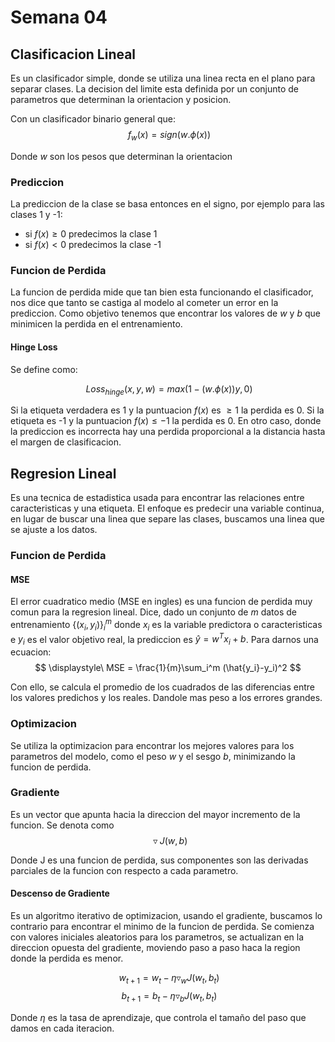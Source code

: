 # Semana 04

## Clasificacion Lineal

Es un clasificador simple, donde se utiliza una linea recta en el plano para separar clases. La decision del limite esta definida por un conjunto de parametros que determinan la orientacion y posicion.

Con un clasificador binario general que:
$$
\displaystyle\ f_w(x) = sign(w.\phi(x))
$$

Donde $w$ son los pesos que determinan la orientacion
### Prediccion

La prediccion de la clase se basa entonces en el signo, por ejemplo para las clases 1 y -1:
* si $f(x)\ge 0$ predecimos la clase 1
* si $f(x)<0$ predecimos la clase -1

### Funcion de Perdida

La funcion de perdida mide que tan bien esta funcionando el clasificador, nos dice que tanto se castiga al modelo al cometer un error en la prediccion. Como objetivo tenemos que encontrar los valores de $w$ y $b$ que minimicen la perdida en el entrenamiento.

#### Hinge Loss

Se define como:

$$
\displaystyle\ Loss_{hinge}(x,y,w) = max(1-(w.\phi(x))y,0)
$$

Si la etiqueta verdadera es 1 y la puntuacion $f(x)$ es $\ge1$ la perdida es 0. Si la etiqueta es -1 y la puntuacion $f(x)\le -1$ la perdida es 0. En otro caso, donde la prediccion es incorrecta hay una perdida proporcional a la distancia hasta el margen de clasificacion.

## Regresion Lineal

Es una tecnica de estadistica usada para encontrar las relaciones entre caracteristicas y una etiqueta. El enfoque es predecir una variable continua, en lugar de buscar una linea que separe las clases, buscamos una linea que se ajuste a los datos.

### Funcion de Perdida

#### MSE

El error cuadratico medio (MSE en ingles) es una funcion de perdida muy comun para la regresion lineal. Dice, dado un conjunto de $m$ datos de entrenamiento $\{(x_i, y_i)\}^m_i$ donde $x_i$ es la variable predictora o caracteristicas e $y_i$ es el valor objetivo real, la prediccion es $\hat{y} = w^Tx_i+b$. Para darnos una ecuacion:
$$
\displaystyle\ MSE = \frac{1}{m}\sum_i^m (\hat{y_i}-y_i)^2
$$

Con ello, se calcula el promedio de los cuadrados de las diferencias entre los valores predichos y los reales. Dandole mas peso a los errores grandes.

### Optimizacion

Se utiliza la optimizacion para encontrar los mejores valores para los parametros del modelo, como el peso $w$ y el sesgo $b$, minimizando la funcion de perdida.

### Gradiente

Es un vector que apunta hacia la direccion del mayor incremento de la funcion. Se denota como 
$$
\displaystyle\ \triangledown J(w, b)
$$

Donde J es una funcion de perdida, sus componentes son las derivadas parciales de la funcion con respecto a cada parametro.

#### Descenso de Gradiente

Es un algoritmo iterativo de optimizacion, usando el gradiente, buscamos lo contrario para encontrar el minimo de la funcion de perdida. Se comienza con valores iniciales aleatorios para los parametros, se actualizan en la direccion opuesta del gradiente, moviendo paso a paso haca la region donde la perdida es menor.

$$
\displaystyle\ w_{t+1} = w_t - \eta \triangledown _wJ(w_t,b_t)
$$
$$
\displaystyle\ b_{t+1} = b_t - \eta \triangledown _bJ(w_t,b_t)
$$

Donde $\eta$ es la tasa de aprendizaje, que controla el tamaño del paso que damos en cada iteracion.
